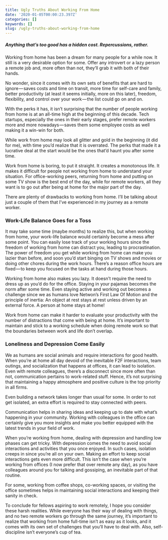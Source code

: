 ```yaml
---
title: Ugly Truths About Working From Home
date: '2020-01-05T00:00:23.397Z'
categories: []
keywords: []
slug: /ugly-truths-about-working-from-home
---
```


##### Anything that’s too good has a hidden cost. Repercussions, rather.

Working from home has been a dream for many people for a while now. It still is a very desirable option for some. Offer any introvert or a lazy person a remote job and, more often than not, they’ll grab it with both of their hands.

No wonder, since it comes with its own sets of benefits that are hard to ignore — saves costs and time on transit, more time for self-care and family, better productivity (at least it seems initially, more on this later), freedom, flexibility, and control over your work — the list could go on and on.

With the perks it has, it isn’t surprising that the number of people working from home is at an all-time high at the beginning of this decade. Tech startups, especially the ones in their early stages, prefer remote workers more and more nowadays — saves them some employee costs as well making it a win-win for both.

While work from home may look all glitter and gold in the beginning (it did for me), with time you’d realize that it is overrated. The perks that made it a lucrative deal at the start would be the ones that’d haunt you after some time.

Work from home is boring, to put it straight. It creates a monotonous life. It makes it difficult for people not working from home to understand your situation. For office-working peers, returning from home and putting on some TV show is the best end of the day, while for remote workers, all they want is to go out after being at home for the major part of the day.

There are plenty of drawbacks to working from home. I’ll be talking about just a couple of them that I’ve experienced in my journey as a remote worker.

### Work-Life Balance Goes for a Toss

It may take some time (maybe months) to realize this, but when working from home, your work-life balance would certainly become a mess after some point. You can easily lose track of your working hours since the freedom of working from home can distract you, leading to procrastination. The power of freedom you get while working from home can make you lazier than before, and soon you’d start binging on TV shows and movies or doing other chores during the work hours. There’s a reason office hours are fixed — to keep you focused on the tasks at hand during those hours.

Working from home also makes you lazy. It doesn’t require the need to dress up as you’d do for the office. Staying in your pajamas becomes the norm after some time. Even staying active and working out becomes a challenge since we as humans love Netwon’s First Law Of Motion and the principle of inertia: An object at rest stays at rest unless driven by an external force. A person at home stays at home!

Work from home can make it harder to evaluate your productivity with the number of distractions that come with being at home. It’s important to maintain and stick to a working schedule when doing remote work so that the boundaries between work and life don’t overlap.

### Loneliness and Depression Come Easily

We as humans are social animals and require interactions for good health. When you’re at home all day devoid of the inevitable F2F interactions, team outings, and socialization that happens at offices, it can lead to isolation. Even with remote colleagues, there’s a disconnect since more often than not, communication pertains to work-related stuff. Hence, it’s not surprising that maintaining a happy atmosphere and positive culture is the top priority in all firms.

Even building a network takes longer than usual for some. In order to not get isolated, an extra effort is required to stay connected with peers.

Communication helps in sharing ideas and keeping up to date with what’s happening in your community. Working with colleagues in the office can certainly give you more insights and make you better equipped with the latest trends in your field of work.

When you’re working from home, dealing with depression and handling low phases can get tricky. With depression comes the need to avoid social interactions and activities that you once enjoyed. In such cases, isolation creeps in since you’re all on your own. Making an effort to keep social interactions gets even more difficult. This isn’t the case when you’re working from offices (I now prefer that over remote any day), as you have colleagues around you for talking and gossiping, an inevitable part of that routine.

For some, working from coffee shops, co-working spaces, or visiting the office sometimes helps in maintaining social interactions and keeping their sanity in check.

To conclude for fellows aspiring to work remotely, I hope you consider these harsh realities. While everyone has their way of dealing with things, and no two remote workers go through the same journey, it’s important to realize that working from home full-time isn’t as easy as it looks, and it comes with its own set of challenges that you’ll have to deal with. Also, self-discipline isn’t everyone’s cup of tea.